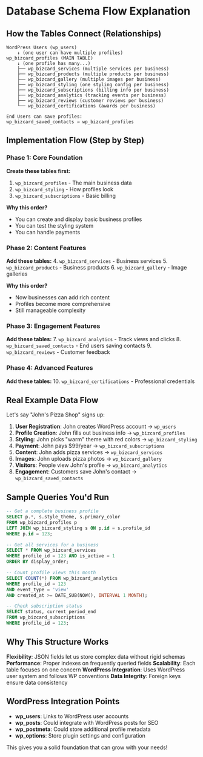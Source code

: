 # Database Schema Flow Explanation

## How the Tables Connect (Relationships)

```
WordPress Users (wp_users)
    ↓ (one user can have multiple profiles)
wp_bizcard_profiles (MAIN TABLE)
    ↓ (one profile has many...)
    ├── wp_bizcard_services (multiple services per business)
    ├── wp_bizcard_products (multiple products per business)  
    ├── wp_bizcard_gallery (multiple images per business)
    ├── wp_bizcard_styling (one styling config per business)
    ├── wp_bizcard_subscriptions (billing info per business)
    ├── wp_bizcard_analytics (tracking events per business)
    ├── wp_bizcard_reviews (customer reviews per business)
    └── wp_bizcard_certifications (awards per business)

End Users can save profiles:
wp_bizcard_saved_contacts → wp_bizcard_profiles
```

## Implementation Flow (Step by Step)

### Phase 1: Core Foundation
**Create these tables first:**
1. `wp_bizcard_profiles` - The main business data
2. `wp_bizcard_styling` - How profiles look
3. `wp_bizcard_subscriptions` - Basic billing

**Why this order?**
- You can create and display basic business profiles
- You can test the styling system
- You can handle payments

### Phase 2: Content Features  
**Add these tables:**
4. `wp_bizcard_services` - Business services
5. `wp_bizcard_products` - Business products
6. `wp_bizcard_gallery` - Image galleries

**Why this order?**
- Now businesses can add rich content
- Profiles become more comprehensive
- Still manageable complexity

### Phase 3: Engagement Features
**Add these tables:**
7. `wp_bizcard_analytics` - Track views and clicks
8. `wp_bizcard_saved_contacts` - End users saving contacts
9. `wp_bizcard_reviews` - Customer feedback

### Phase 4: Advanced Features
**Add these tables:**
10. `wp_bizcard_certifications` - Professional credentials

## Real Example Data Flow

Let's say "John's Pizza Shop" signs up:

1. **User Registration**: John creates WordPress account → `wp_users`
2. **Profile Creation**: John fills out business info → `wp_bizcard_profiles`
3. **Styling**: John picks "warm" theme with red colors → `wp_bizcard_styling`  
4. **Payment**: John pays $99/year → `wp_bizcard_subscriptions`
5. **Content**: John adds pizza services → `wp_bizcard_services`
6. **Images**: John uploads pizza photos → `wp_bizcard_gallery`
7. **Visitors**: People view John's profile → `wp_bizcard_analytics`
8. **Engagement**: Customers save John's contact → `wp_bizcard_saved_contacts`

## Sample Queries You'd Run

```sql
-- Get a complete business profile
SELECT p.*, s.style_theme, s.primary_color 
FROM wp_bizcard_profiles p 
LEFT JOIN wp_bizcard_styling s ON p.id = s.profile_id 
WHERE p.id = 123;

-- Get all services for a business
SELECT * FROM wp_bizcard_services 
WHERE profile_id = 123 AND is_active = 1 
ORDER BY display_order;

-- Count profile views this month
SELECT COUNT(*) FROM wp_bizcard_analytics 
WHERE profile_id = 123 
AND event_type = 'view' 
AND created_at >= DATE_SUB(NOW(), INTERVAL 1 MONTH);

-- Check subscription status
SELECT status, current_period_end 
FROM wp_bizcard_subscriptions 
WHERE profile_id = 123;
```

## Why This Structure Works

**Flexibility**: JSON fields let us store complex data without rigid schemas
**Performance**: Proper indexes on frequently queried fields
**Scalability**: Each table focuses on one concern
**WordPress Integration**: Uses WordPress user system and follows WP conventions
**Data Integrity**: Foreign keys ensure data consistency

## WordPress Integration Points

- **wp_users**: Links to WordPress user accounts
- **wp_posts**: Could integrate with WordPress posts for SEO
- **wp_postmeta**: Could store additional profile metadata
- **wp_options**: Store plugin settings and configuration

This gives you a solid foundation that can grow with your needs!
